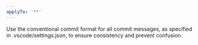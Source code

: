 ```yaml
---
applyTo: '**'
---
```

Use the conventional commit format for all commit messages, as specified in .vscode/settings.json, to ensure consistency and prevent confusion.